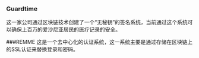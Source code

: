 ### Guardtime
这一家公司通过区块链技术创建了一个“无秘钥”的签名系统，当前通过这个系统可以确保上百万的爱沙尼亚居民的医疗记录的安全。

###REMME
这是一个去中心化的认证系统，这一系统主要是通过存储在区块链上的SSL认证来替换登录和密码。
